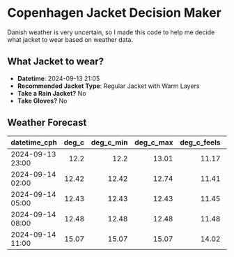 
# Copenhagen Jacket Decision Maker

Danish weather is very uncertain, so I made this code to help me decide what jacket to wear based on weather data.

## What Jacket to wear?

- **Datetime**: 2024-09-13 21:05
- **Recommended Jacket Type**: Regular Jacket with Warm Layers
- **Take a Rain Jacket?** No
- **Take Gloves?** No

## Weather Forecast
| datetime_cph     |   deg_c |   deg_c_min |   deg_c_max |   deg_c_feels | weather   | wind   | rain   |
|:-----------------|--------:|------------:|------------:|--------------:|:----------|:-------|:-------|
| 2024-09-13 23:00 |   12.2  |       12.2  |       13.01 |         11.17 | Clouds    | Medium | None   |
| 2024-09-14 02:00 |   12.42 |       12.42 |       12.74 |         11.41 | Clouds    | Medium | None   |
| 2024-09-14 05:00 |   12.43 |       12.43 |       12.43 |         11.45 | Clouds    | Medium | None   |
| 2024-09-14 08:00 |   12.48 |       12.48 |       12.48 |         11.48 | Clouds    | Medium | None   |
| 2024-09-14 11:00 |   15.07 |       15.07 |       15.07 |         14.02 | Clear     | Medium | None   |
        